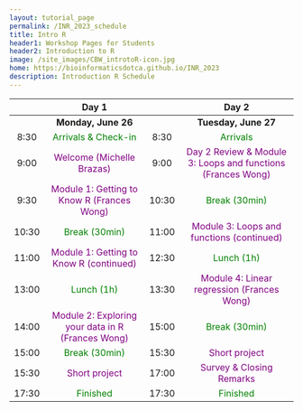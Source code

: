 ```yaml
---
layout: tutorial_page
permalink: /INR_2023_schedule
title: Intro R
header1: Workshop Pages for Students
header2: Introduction to R
image: /site_images/CBW_introtoR-icon.jpg
home: https://bioinformaticsdotca.github.io/INR_2023
description: Introduction R Schedule
---
```


| | **Day 1** || **Day 2** |  
| :---:| :---: | :---: | :---: |   
| | **Monday, June 26** || **Tuesday, June 27** |
| 8:30| <font color="green">Arrivals & Check-in</font> |8:30| <font color="green">Arrivals</font> |
| 9:00| <font color="purple">Welcome (Michelle Brazas)</font> |9:00| <font color="purple">Day 2 Review & Module 3: Loops and functions (Frances Wong)</font> |
| 9:30| <font color="purple">Module 1: Getting to Know R (Frances Wong)</font> | 10:30| <font color="green">Break (30min)</font> |
| 10:30| <font color="green">Break (30min)</font> |11:00| <font color="purple">Module 3: Loops and functions (continued)</font> |
| 11:00| <font color="purple">Module 1: Getting to Know R (continued)</font> |12:30| <font color="green">Lunch (1h)</font> |
| 13:00| <font color="green">Lunch (1h)</font> |13:30| <font color="purple">Module 4: Linear regression (Frances Wong)</font> |
| 14:00| <font color="purple">Module 2: Exploring your data in R (Frances Wong)</font> |15:00| <font color="green">Break (30min)</font> |
| 15:00| <font color="green">Break (30min)</font> |15:30| <font color="purple"> Short project</font> |
| 15:30| <font color="purple">Short project</font> |17:00| <font color="purple">Survey & Closing Remarks</font> |
| 17:30| <font color="green">Finished</font> | 17:30| <font color="green">Finished</font> | 
